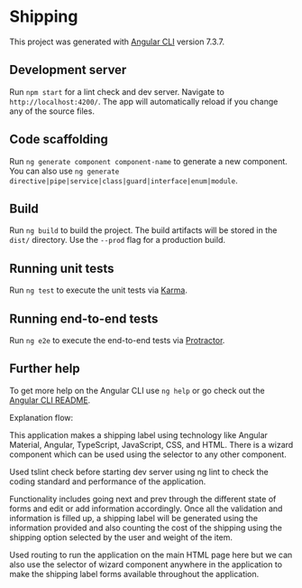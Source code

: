 # Shipping

This project was generated with [Angular CLI](https://github.com/angular/angular-cli) version 7.3.7.

## Development server

Run `npm start` for a lint check and dev server. Navigate to `http://localhost:4200/`. The app will automatically reload if you change any of the source files.

## Code scaffolding

Run `ng generate component component-name` to generate a new component. You can also use `ng generate directive|pipe|service|class|guard|interface|enum|module`.

## Build

Run `ng build` to build the project. The build artifacts will be stored in the `dist/` directory. Use the `--prod` flag for a production build.

## Running unit tests

Run `ng test` to execute the unit tests via [Karma](https://karma-runner.github.io).

## Running end-to-end tests

Run `ng e2e` to execute the end-to-end tests via [Protractor](http://www.protractortest.org/).

## Further help

To get more help on the Angular CLI use `ng help` or go check out the [Angular CLI README](https://github.com/angular/angular-cli/blob/master/README.md).



Explanation flow:

This application makes a shipping label using technology like Angular Material, Angular, TypeScript, JavaScript, CSS, and HTML. There is a wizard component which can be used using the selector to any other component.

Used tslint check before starting dev server using ng lint to check the coding standard and performance of the application.

Functionality includes going next and prev through the different state of forms and edit or add information accordingly. Once all the validation and information is filled up, a shipping label will be generated using the information provided and also counting the cost of the shipping using the shipping option selected by the user and weight of the item.

Used routing to run the application on the main HTML page here but we can also use the selector of wizard component anywhere in the application to make the shipping label forms available throughout the application.

